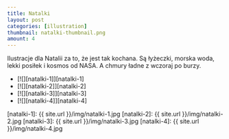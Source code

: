 ```yaml
---
title: Natalki
layout: post
categories: [illustration]
thumbnail: natalki-thumbnail.png
amount: 4
---
```


Ilustracje dla Natalii za to, że jest tak kochana. Są łyżeczki, morska woda, lekki posiłek i kosmos od NASA. A chmury ładne z wczoraj po burzy.

* [![][natalki-1]][natalki-1]
* [![][natalki-2]][natalki-2]
* [![][natalki-3]][natalki-3]
* [![][natalki-4]][natalki-4]

[natalki-1]: {{ site.url }}/img/natalki-1.jpg
[natalki-2]: {{ site.url }}/img/natalki-2.jpg
[natalki-3]: {{ site.url }}/img/natalki-3.jpg
[natalki-4]: {{ site.url }}/img/natalki-4.jpg